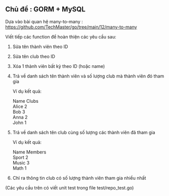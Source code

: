 ## Chủ đề : GORM + MySQL
Dựa vào bài quan hệ many-to-many : https://github.com/TechMaster/go/tree/main/12/many-to-many

Viết tiếp các function để hoàn thiện các yêu cầu sau:

1. Sửa tên thành viên theo ID

2. Sửa tên club theo ID

3. Xóa 1 thành viên bất kỳ theo ID (hoặc name)

4. Trả về danh sách tên thành viên và số lượng club mà thành viên đó tham gia

    Ví dụ kết quả:

    Name	Clubs  
    Alice	2  
    Bob	    3  
    Anna	2  
    John	1  

5. Trả về danh sách tên club cùng số lượng các thành viên đã tham gia

    Ví dụ kết quả:

    Name	Members  
    Sport	2  
    Music	3  
    Math	1  

6. Chỉ ra thông tin club có số lượng thành viên tham gia nhiều nhất

(Các yêu cầu trên có viết unit test trong file test/repo_test.go)

